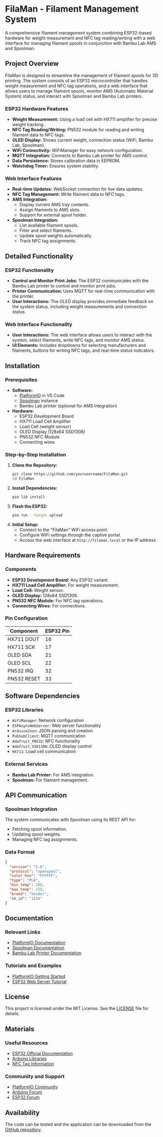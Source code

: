 # FilaMan - Filament Management System

A comprehensive filament management system combining ESP32-based hardware for weight measurement and NFC tag reading/writing with a web interface for managing filament spools in conjunction with Bambu Lab AMS and Spoolman.

## Project Overview

FilaMan is designed to streamline the management of filament spools for 3D printing. The system consists of an ESP32 microcontroller that handles weight measurement and NFC tag operations, and a web interface that allows users to manage filament spools, monitor AMS (Automatic Material System) status, and interact with Spoolman and Bambu Lab printers.

### ESP32 Hardware Features
- **Weight Measurement:** Using a load cell with HX711 amplifier for precise weight tracking.
- **NFC Tag Reading/Writing:** PN532 module for reading and writing filament data to NFC tags.
- **OLED Display:** Shows current weight, connection status (WiFi, Bambu Lab, Spoolman).
- **WiFi Connectivity:** WiFiManager for easy network configuration.
- **MQTT Integration:** Connects to Bambu Lab printer for AMS control.
- **Data Persistence:** Stores calibration data in EEPROM.
- **Watchdog Timer:** Ensures system stability.

### Web Interface Features
- **Real-time Updates:** WebSocket connection for live data updates.
- **NFC Tag Management:** Write filament data to NFC tags.
- **AMS Integration:** 
  - Display current AMS tray contents.
  - Assign filaments to AMS slots.
  - Support for external spool holder.
- **Spoolman Integration:**
  - List available filament spools.
  - Filter and select filaments.
  - Update spool weights automatically.
  - Track NFC tag assignments.

## Detailed Functionality

### ESP32 Functionality
- **Control and Monitor Print Jobs:** The ESP32 communicates with the Bambu Lab printer to control and monitor print jobs.
- **Printer Communication:** Uses MQTT for real-time communication with the printer.
- **User Interactions:** The OLED display provides immediate feedback on the system status, including weight measurements and connection status.

### Web Interface Functionality
- **User Interactions:** The web interface allows users to interact with the system, select filaments, write NFC tags, and monitor AMS status.
- **UI Elements:** Includes dropdowns for selecting manufacturers and filaments, buttons for writing NFC tags, and real-time status indicators.

## Installation

### Prerequisites
- **Software:**
  - [PlatformIO](https://platformio.org/) in VS Code
  - [Spoolman](https://github.com/Donkie/Spoolman) instance
  - Bambu Lab printer (optional for AMS integration)
- **Hardware:**
  - ESP32 Development Board
  - HX711 Load Cell Amplifier
  - Load Cell (weight sensor)
  - OLED Display (128x64 SSD1306)
  - PN532 NFC Module
  - Connecting wires

### Step-by-Step Installation
1. **Clone the Repository:**
    ```bash
    git clone https://github.com/yourusername/FilaMan.git
    cd FilaMan
    ```
2. **Install Dependencies:**
    ```bash
    pio lib install
    ```
3. **Flash the ESP32:**
    ```bash
    pio run --target upload
    ```
4. **Initial Setup:**
    - Connect to the "FilaMan" WiFi access point.
    - Configure WiFi settings through the captive portal.
    - Access the web interface at `http://filaman.local` or the IP address.

## Hardware Requirements

### Components
- **ESP32 Development Board:** Any ESP32 variant.
- **HX711 Load Cell Amplifier:** For weight measurement.
- **Load Cell:** Weight sensor.
- **OLED Display:** 128x64 SSD1306.
- **PN532 NFC Module:** For NFC tag operations.
- **Connecting Wires:** For connections.

### Pin Configuration
| Component          | ESP32 Pin |
|-------------------|-----------|
| HX711 DOUT        | 16        |
| HX711 SCK         | 17        |
| OLED SDA          | 21        |
| OLED SCL          | 22        |
| PN532 IRQ         | 32        |
| PN532 RESET       | 33        |

## Software Dependencies

### ESP32 Libraries
- `WiFiManager`: Network configuration
- `ESPAsyncWebServer`: Web server functionality
- `ArduinoJson`: JSON parsing and creation
- `PubSubClient`: MQTT communication
- `Adafruit_PN532`: NFC functionality
- `Adafruit_SSD1306`: OLED display control
- `HX711`: Load cell communication

### External Services
- **Bambu Lab Printer:** For AMS integration.
- **Spoolman:** For filament management.

## API Communication

### Spoolman Integration
The system communicates with Spoolman using its REST API for:
- Fetching spool information.
- Updating spool weights.
- Managing NFC tag assignments.

### Data Format
```json
{
  "version": "2.0",
  "protocol": "openspool",
  "color_hex": "FFFFFF",
  "type": "PLA",
  "min_temp": 200,
  "max_temp": 220,
  "brand": "Vendor",
  "sm_id": "1234"
}
```

## Documentation

### Relevant Links
- [PlatformIO Documentation](https://docs.platformio.org/)
- [Spoolman Documentation](https://github.com/Donkie/Spoolman)
- [Bambu Lab Printer Documentation](https://www.bambulab.com/)

### Tutorials and Examples
- [PlatformIO Getting Started](https://docs.platformio.org/en/latest/tutorials/espressif32/arduino_debugging_unit_testing.html)
- [ESP32 Web Server Tutorial](https://randomnerdtutorials.com/esp32-web-server-arduino-ide/)

## License

This project is licensed under the MIT License. See the [LICENSE](LICENSE) file for details.

## Materials

### Useful Resources
- [ESP32 Official Documentation](https://docs.espressif.com/projects/esp-idf/en/latest/esp32/)
- [Arduino Libraries](https://www.arduino.cc/en/Reference/Libraries)
- [NFC Tag Information](https://learn.adafruit.com/adafruit-pn532-rfid-nfc/overview)

### Community and Support
- [PlatformIO Community](https://community.platformio.org/)
- [Arduino Forum](https://forum.arduino.cc/)
- [ESP32 Forum](https://www.esp32.com/)

## Availability

The code can be tested and the application can be downloaded from the [GitHub repository](https://github.com/yourusername/FilaMan).
